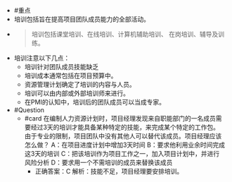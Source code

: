 - #重点
- 培训包括旨在提高项目团队成员能力的全部活动。
- > 培训包括课堂培训、在线培训、计算机辅助培训、 在岗培训、辅导及训练。
- 培训注意以下几点：
	- 培训针对团队成员技能缺乏
	- 培训成本通常包括在项目预算中。
	- 资源管理计划确定了培训的内容与人员。
	- 培训可以由内部或外部培训师来进行。
	- 在PMI的认知中，培训后的团队成员可以当成专家。
- #Question
	- #card 在编制人力资源计划时，项目经理发现来自职能部门的一名成员需要经过3天的培训才能具备某种特定的技能，来完成某个特定的工作包。由于专业的限制，项目团队中没有其他人可以替代该成员。项目经理应该怎么做？
	  A：在项目进度计划中增加3天时间
	  B：要求他利用业余时间完成这3天的培训
	  C：把该培训作为项目工作之一，加入项目计划中，并进行风险分析
	  D：要求用一个不需培训的成员来替换该成员
		- 正确答案：C
		  解析：技能不足，项目经理要安排培训。